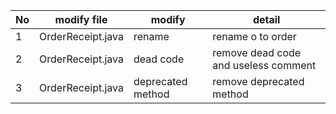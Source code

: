 | No   | modify file       | modify            | detail                               |
| ---- | ----------------- | ----------------- | ------------------------------------ |
| 1    | OrderReceipt.java | rename            | rename o to order                    |
| 2    | OrderReceipt.java | dead code         | remove dead code and useless comment |
| 3    | OrderReceipt.java | deprecated method | remove deprecated method             |

